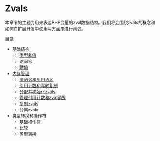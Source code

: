 # Zvals

本章节的主题为用来表达PHP变量的zval数据结构。我们将会围绕zvals的概念和如何在扩展开发中使用两方面来进行阐述。

目录
 - [基础结构](https://github.com/GenialX/php-internals-book-in-chinese/blob/master/zvals/basic_structure.md)
   - [类型和值](https://github.com/GenialX/php-internals-book-in-chinese/blob/master/zvals/basic_structure.md#user-content-类型和值)
   - [访问宏](https://github.com/GenialX/php-internals-book-in-chinese/blob/master/zvals/basic_structure.md#user-content-访问宏)
   - [赋值](https://github.com/GenialX/php-internals-book-in-chinese/blob/master/zvals/basic_structure.md#user-content-赋值)
 - [内存管理](https://github.com/GenialX/php-internals-book-in-chinese/blob/master/zvals/memory_management.md)
   - [值语义和引用语义](https://github.com/GenialX/php-internals-book-in-chinese/blob/master/zvals/memory_management.md#user-content-值语义和引用语义)
   - [引用计数和写时复制](https://github.com/GenialX/php-internals-book-in-chinese/blob/master/zvals/memory_management.md#user-content-引用计数和写时复制)
   - [分配并初始化zvals](https://github.com/GenialX/php-internals-book-in-chinese/blob/master/zvals/memory_management.md#user-content-分配并初始化zvals)
   - [管理引用计数和zval销毁](https://github.com/GenialX/php-internals-book-in-chinese/blob/master/zvals/memory_management.md#user-content-管理引用计数和zval销毁)
   - [复制zvals](https://github.com/GenialX/php-internals-book-in-chinese/blob/master/zvals/memory_management.md#user-content-复制zvals)
   - 分离zvals
 - 类型转换和操作符
   - 基础操作符
   - 比较
   - 类型转换
